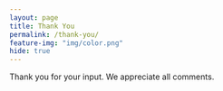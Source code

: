 ```yaml
---
layout: page
title: Thank You
permalink: /thank-you/
feature-img: "img/color.png"
hide: true
---
```


Thank you for your input.  We appreciate all comments.
